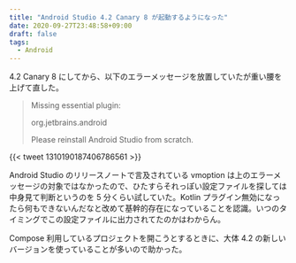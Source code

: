 ```yaml
---
title: "Android Studio 4.2 Canary 8 が起動するようになった"
date: 2020-09-27T23:48:58+09:00
draft: false
tags: 
  - Android
---
```


4.2 Canary 8 にしてから、以下のエラーメッセージを放置していたが重い腰を上げて直した。

> Missing essential plugin:
>
>  org.jetbrains.android
>
> Please reinstall Android Studio from scratch.

{{< tweet 1310190187406786561 >}}

Android Studio のリリースノートで言及されている vmoption は上のエラーメッセージの対象ではなかったので、ひたすらそれっぽい設定ファイルを探しては中身見て判断というのを 5 分くらい試していた。Kotlin プラグイン無効になったら何もできないんだなと改めて基幹的存在になっていることを認識。いつのタイミングでこの設定ファイルに出力されてたのかはわからん。

Compose 利用しているプロジェクトを開こうとするときに、大体 4.2 の新しいバージョンを使っていることが多いので助かった。
